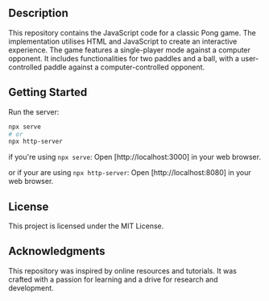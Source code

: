 
## Description

This repository contains the JavaScript code for a classic Pong game. The implementation utilises HTML and JavaScript to create an interactive experience. The game features a single-player mode against a computer opponent. It includes functionalities for two paddles and a ball, with a user-controlled paddle against a computer-controlled opponent. 

## Getting Started
Run the server:

```bash
npx serve
# or
npx http-server
```
if you're using `npx serve`:
Open [http://localhost:3000] in your web browser. 

or if your are using `npx http-server`:
Open [http://localhost:8080] in your web browser. 

## License

This project is licensed under the MIT License.

## Acknowledgments

This repository was inspired by online resources and tutorials. It was crafted with a passion for learning and a drive for research and development.
